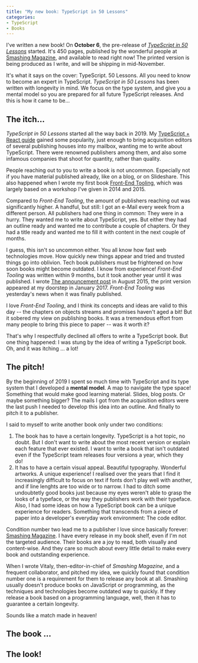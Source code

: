 ```yaml
---
title: "My new book: TypeScript in 50 Lessons"
categories:
- TypeScript
- Books
---
```


I've written a new book! On **October 6**, the pre-release of [*TypeScript in 50 Lessons*](https://www.smashingmagazine.com/printed-books/typescript-in-50-lessons/) started.  It's 450 pages, published by the wonderful people at [Smashing Magazine](https://smashingmagazine.com), and available to read right now! The printed version is being produced as I write, and will be shipping in mid-November.

It's what it says on the cover: TypeScript. 50 Lessons. All you need to know to become an expert in TypeScript.
*TypeScript in 50 Lessons* has been written with longevity in mind. We focus on the type system, and give you a mental model so you are prepared for all future TypeScript releases. And this is how it came to be...

## The itch...

*TypeScript in 50 Lessons* started all the way back in 2019. My [TypeScript + React guide](https://fettblog.eu/typescript-react/) gained some popularity, just enough to bring acquisition editors of several publishing houses into my mailbox, wanting me to write about TypeScript. There were renowned publishers among them, and also some infamous companies that shoot for quantity, rather than quality.

People reaching out to you to write a book is not uncommon. Especially not if you have material published already, like on a blog, or on Slideshare. This also happened when I wrote my first book [Front-End Tooling](/the-gulp-book/), which was largely based on a workshop I've given in 2014 and 2015.

Compared to *Front-End Tooling*, the amount of publishers reaching out was significantly higher. A handful, but still: I got an e-Mail every week from a different person. All publishers had one thing in common: They were in a hurry. They wanted me to write about TypeScript, yes. But either they had an outline ready and wanted me to contribute a couple of chapters. Or they had a title ready and wanted me to fill it with content in the next couple of months. 

I guess, this isn't so uncommon either. You all know how fast web technologies move. How quickly new things appear and tried and trusted things go into oblivion. Tech book publishers must be frightened on how soon books might become outdated. I know from experience! *Front-End Tooling* was written within 9 months, but it took another year until it was published. I wrote [The announcement post](/the-gulp-book/) in August 2015, the print version appeared at my doorstep in January 2017. *Front-End Tooling* was yesterday's news when it was finally published.

I love *Front-End Tooling*, and I think its concepts and ideas are valid to this day -- the chapters on objects streams and promises haven't aged a bit! But it sobered my view on publishing books. It was a tremendous effort from many people to bring this piece to paper -- was it worth it?

That's why I respectfully declined all offers to write a TypeScript book. But one thing happened: I was stung by the idea of writing a TypeScript book. Oh, and it was itching ... a lot!

## The pitch!

By the beginning of 2019 I spent so much time with TypeScript and its type system that I developed a **mental model**. A map to navigate the type space! Something that would make good learning material. Slides, blog posts. Or maybe something bigger? The mails I got from the acquisition editors were the last push I needed to develop this idea into an outline. And finally to pitch it to a publisher. 

I said to myself to write another book only under two conditions:

1. The book has to have a certain longevity. TypeScript is a hot topic, no doubt. But I don't want to write about the most recent version or explain each feature that ever existed. I want to write a book that isn't outdated even if the TypeScript team releases four versions a year, which they do!
2. It has to have a certain visual appeal. Beautiful typography. Wonderful artworks. A unique experience! I realised over the years that I find it increasingly difficult to focus on text if fonts don't play well with another, and if line lenghts are too wide or to narrow. I had to ditch some undoubtetly good books just because my eyes weren't able to grasp the looks of a typeface, or the way they publishers work with their typeface. Also, I had some ideas on how a TypeScript book can be a unique experience for readers. Something that transcends from a piece of paper into a developer's everyday work environment: The code editor.

Condition number two lead me to a publisher I love since basically forever: [Smashing Magazine](https://smashingmagazine.com). I have every release in my book shelf, even if I'm not the targeted audience. Their books are a joy to read, both visually and content-wise. And they care so much about every little detail to make every book and outstanding experience. 

When I wrote Vitaly, then-editor-in-chief of *Smashing Magazine*, and a frequent collaborator, and pitched my idea, we quickly found that condition number one is a requirement for them to release any book at all. Smashing usually doesn't produce books on JavaScript or programming, as the techniques and technologies become outdated way to quickly. If they release a book based on a programming language, well, then it has to guarantee a certain longevity.

Sounds like a match made in heaven!

## The book ...

## The look!
